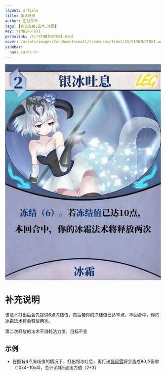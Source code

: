 ```yaml
---
layout: article
title: 银冰吐息
author: 逆时巫师
tags: [传说宝藏,法术,冰霜]
key: YINBINGTUXI
permalink: /tr/YINBINGTUXI.html
cover: /assets/images/CardAssetssmall/treasures/front/33/YINBINGTUXI.webp
sidebar:
  nav: cards-tr
---
```

![](/assets/images/CardAssets/treasures/front/33/YINBINGTUXI.webp)

# 补充说明

该法术打出后会先提供6点冻结值，然后若你的冻结值已达10点，本回合中，你的冰霜法术将会释放两次。

第二次释放的法术不消耗法力值，目标不变

## 示例

* 在拥有4点冻结值的情况下，打出银冰吐息，再打出[暴风雪](/tr/BAOFENGXUE.html)将会造成80点伤害（10x4+10x4)，总计消耗5点法力值（2+3）